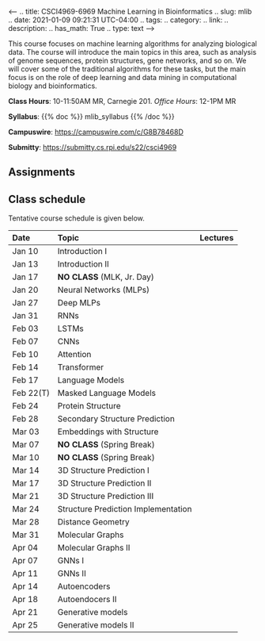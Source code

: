 <--
.. title: CSCI4969-6969 Machine Learning in Bioinformatics 
.. slug: mlib
.. date: 2021-01-09 09:21:31 UTC-04:00
.. tags: 
.. category: 
.. link: 
.. description: 
.. has_math: True
.. type: text
-->

This course focuses on machine learning algorithms for analyzing
biological data. The course will introduce the main topics in this area,
such as analysis of genome sequences, protein structures, gene networks,
and so on. We will cover some of the traditional algorithms for these
tasks, but the main focus is on the role of deep learning and data
mining in computational biology and bioinformatics.

**Class Hours**: 10-11:50AM MR, Carnegie 201. *Office Hours*: 12-1PM MR

**Syllabus**: {{% doc %}} mlib_syllabus {{% /doc %}}

**Campuswire**: <https://campuswire.com/c/G8B78468D>

**Submitty**: <https://submitty.cs.rpi.edu/s22/csci4969>


## Assignments



## Class schedule

Tentative course schedule is given below. 

| Date | Topic | Lectures |
| :--- | :---  | ---: |
| Jan 10 | Introduction I
| Jan 13 | Introduction II
|  Jan 17    | **NO CLASS** (MLK, Jr. Day)
|  Jan 20    | Neural Networks (MLPs)
|  Jan 27    | Deep MLPs
|  Jan 31    | RNNs
|  Feb 03    | LSTMs 
|  Feb 07    | CNNs
|  Feb 10    | Attention
|  Feb 14    | Transformer
|  Feb 17    | Language Models 
|  Feb 22(T) | Masked Language Models
|  Feb 24    | Protein Structure 
|  Feb 28    | Secondary Structure Prediction 
|  Mar 03    | Embeddings with Structure
|  Mar 07    | **NO CLASS** (Spring Break)
|  Mar 10    | **NO CLASS** (Spring Break) 
|  Mar 14    | 3D Structure Prediction I
|  Mar 17    | 3D Structure Prediction II
|  Mar 21    | 3D Structure Prediction III
|  Mar 24    | Structure Prediction Implementation
|  Mar 28    | Distance Geometry
|  Mar 31    | Molecular Graphs
|  Apr 04    | Molecular Graphs II
|  Apr 07    | GNNs I
|  Apr 11    | GNNs II
|  Apr 14    | Autoencoders
|  Apr 18    | Autoendocers II
|  Apr 21    | Generative models 
|  Apr 25    | Generative models II
